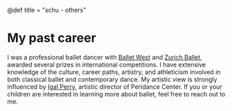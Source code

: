 @def title = "schu - others"

# My past career

I was a professional ballet dancer with [Ballet West](https://www.balletwest.org/) and [Zurich Ballet](https://www.opernhaus.ch/en/), awarded several prizes in international competitions. I have extensive knowledge of the culture, career paths, artistry, and athleticism involved in both classical ballet and contemporary dance. My artistic view is strongly influenced by [Igal Perry](https://www.peridance.com/facprofile.cfm?FID=1&name=Igal%20Perry%20_//%20Artistic%20Director), artistic director of Peridance Center. If you or your children are interested in learning more about ballet, feel free to reach out to me.

##